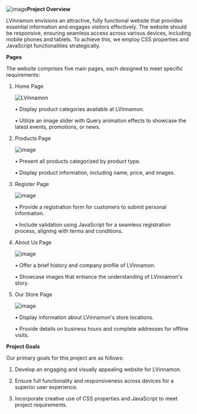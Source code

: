 ![image](https://github.com/rad013/web-project-1/assets/115696959/9ea37d8a-39af-4cb9-ae03-b1ce50b577d0)**Project Overview**

LVinnamon envisions an attractive, fully functional website that provides essential information and engages visitors effectively. The website should be responsive, ensuring seamless access across various devices, including mobile phones and tablets. To achieve this, we employ CSS properties and JavaScript functionalities strategically. 

**Pages**

The website comprises five main pages, each designed to meet specific requirements:

1. Home Page

    ![LVinnamon](https://github.com/rad013/web-project-1/assets/115696959/427dc0e2-ef9e-4eb5-879c-80a18af66291)

    • Display product categories available at LVinnamon.

    • Utilize an image slider with Query animation effects to showcase the latest events,
promotions, or news.

2. Products Page

    ![image](https://github.com/rad013/web-project-1/assets/115696959/8b94eac5-b832-4c47-a19d-1ea53184629f)

    • Present all products categorized by product type.

    • Display product information, including name, price, and images.

3. Register Page

    ![image](https://github.com/rad013/web-project-1/assets/115696959/d777b900-41bd-4efe-90a7-1f2a9f295690)

    • Provide a registration form for customers to submit personal information.

    • Include validation using JavaScript for a seamless registration process, aligning with
terms and conditions.

4. About Us Page

    ![image](https://github.com/rad013/web-project-1/assets/115696959/11f156f2-dfc4-4608-b90f-fa19a6ef63e3)

    • Offer a brief history and company profile of LVinnamon.

    • Showcase images that enhance the understanding of LVinnamon's story.

5. Our Store Page

    ![image](https://github.com/rad013/web-project-1/assets/115696959/8d9334ef-ef3c-4bd5-b82e-d6a809876ac9)

    • Display information about LVinnamon's store locations.

    • Provide details on business hours and complete addresses for offline visits.

**Project Goals**

Our primary goals for this project are as follows:

1. Develop an engaging and visually appealing website for LVinnamon.

2. Ensure full functionality and responsiveness across devices for a superior user experience.

3. Incorporate creative use of CSS properties and JavaScript to meet project requirements.
